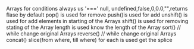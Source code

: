 Arrays 
for conditions always us '==='
null, undefined,false,0,0.0,"",returns flase by default 
pop() is used for remove
push()is used for add
unshift()  is used for  add elements in starting of the Arrays
shift() is used for removing stating of the Array
length is used know the length of the Array
sort()  // while change  original Arrays
reverse() // while change  original Arrays
concat()
slice(from where, till where)
for each is used get the 
splice